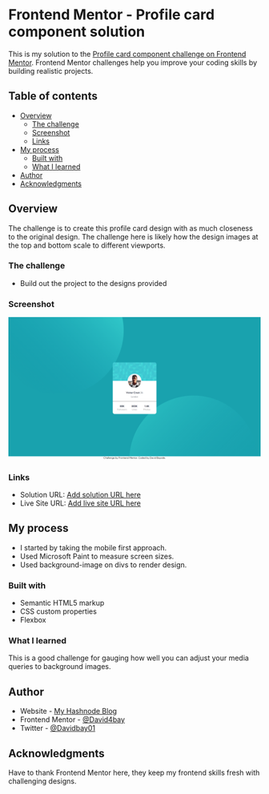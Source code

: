 # Frontend Mentor - Profile card component solution

This is my solution to the [Profile card component challenge on Frontend Mentor](https://www.frontendmentor.io/challenges/profile-card-component-cfArpWshJ). Frontend Mentor challenges help you improve your coding skills by building realistic projects. 

## Table of contents

- [Overview](#overview)
  - [The challenge](#the-challenge)
  - [Screenshot](#screenshot)
  - [Links](#links)
- [My process](#my-process)
  - [Built with](#built-with)
  - [What I learned](#what-i-learned)
- [Author](#author)
- [Acknowledgments](#acknowledgments)

## Overview

The challenge is to create this profile card design with as much closeness to the original design. The challenge here is likely how the design images at the top and bottom scale to different viewports.

### The challenge

- Build out the project to the designs provided

### Screenshot

![Desktop Preview](./screenshot/Screenshot.PNG)

### Links

- Solution URL: [Add solution URL here](https://your-solution-url.com)
- Live Site URL: [Add live site URL here](https://your-live-site-url.com)

## My process

- I started by taking the mobile first approach.
- Used Microsoft Paint to measure screen sizes.
- Used background-image on divs to render design.

### Built with

- Semantic HTML5 markup
- CSS custom properties
- Flexbox

### What I learned

This is a good challenge for gauging how well you can adjust your media queries to background images.

## Author

- Website - [My Hashnode Blog](https://davidbay.hashnode.dev)
- Frontend Mentor - [@David4bay](https://www.frontendmentor.io/profile/David4bay)
- Twitter - [@Davidbay01](https://www.twitter.com/Davidbay01)

## Acknowledgments

Have to thank Frontend Mentor here, they keep my frontend skills fresh with challenging designs.

